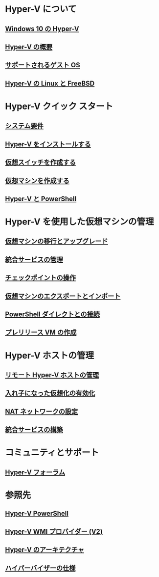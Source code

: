 # Hyper-V について
## [Windows 10 の Hyper-V](./windows_welcome.md)
## [Hyper-V の概要](./about/hyperv_on_windows.md)
## [サポートされるゲスト OS](about/supported_guest_os.md)
## [Hyper-V の Linux と FreeBSD](https://technet.microsoft.com/library/dn531030.aspx)
# Hyper-V クイック スタート
## [システム要件](quick_start/walkthrough_compatibility.md)
## [Hyper-V をインストールする](quick_start/walkthrough_install.md)
## [仮想スイッチを作成する](quick_start/walkthrough_virtual_switch.md)
## [仮想マシンを作成する](quick_start/walkthrough_create_vm.md)
## [Hyper-V と PowerShell](quick_start/walkthrough_powershell.md)
# Hyper-V を使用した仮想マシンの管理
## [仮想マシンの移行とアップグレード](http://aka.ms/upgradevmconfig)
## [統合サービスの管理](user_guide/managing_ics.md)
## [チェックポイントの操作](user_guide/checkpoints.md)
## [仮想マシンのエクスポートとインポート](user_guide/export_import.md)
## [PowerShell ダイレクトとの接続](user_guide/vmsession.md)
## [プレリリース VM の作成](user_guide/create_pre-release_vm.md) 
# Hyper-V ホストの管理
## [リモート Hyper-V ホストの管理](user_guide/remote_host_management.md)
## [入れ子になった仮想化の有効化](user_guide/nesting.md)
## [NAT ネットワークの設定](user_guide/setup_nat_network.md)
## [統合サービスの構築](develop/make_mgmt_service.md)
# コミュニティとサポート
## [Hyper-V フォーラム](https://social.technet.microsoft.com/Forums/windowsserver/en-US/home?forum=winserverhyperv)
# 参照先
## [Hyper-V PowerShell](https://technet.microsoft.com/library/hh848559.aspx)
## [Hyper-V WMI プロバイダー (V2)](https://msdn.microsoft.com/library/hh850319.aspx)
## [Hyper-V のアーキテクチャ](https://msdn.microsoft.com/en-us/library/cc768520(v=bts.10).aspx)
## [ハイパーバイザーの仕様](develop/tlfs.md)


<!--HONumber=Jun16_HO4-->



